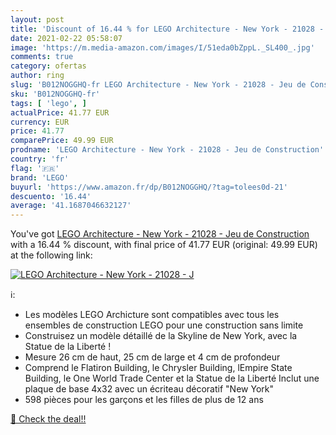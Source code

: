 ```yaml
---
layout: post
title: 'Discount of 16.44 % for LEGO Architecture - New York - 21028 - J'
date: 2021-02-22 05:58:07
image: 'https://m.media-amazon.com/images/I/51eda0bZppL._SL400_.jpg'
comments: true
category: ofertas
author: ring
slug: 'B012NOGGHQ-fr LEGO Architecture - New York - 21028 - Jeu de Construction'
sku: 'B012NOGGHQ-fr'
tags: [ 'lego', ]
actualPrice: 41.77 EUR
currency: EUR
price: 41.77
comparePrice: 49.99 EUR
prodname: 'LEGO Architecture - New York - 21028 - Jeu de Construction'
country: 'fr'
flag: '🇫🇷'
brand: 'LEGO'
buyurl: 'https://www.amazon.fr/dp/B012NOGGHQ/?tag=tolees0d-21'
descuento: '16.44'
average: '41.1687046632127'
---
```


You've got [LEGO Architecture - New York - 21028 - Jeu de Construction](https://www.amazon.fr/dp/B012NOGGHQ/?tag=tolees0d-21) with a  16.44 % discount, with final price of 41.77 EUR (original: 49.99 EUR) at the following link:

[![LEGO Architecture - New York - 21028 - J](https://m.media-amazon.com/images/I/51eda0bZppL._SL400_.jpg)](https://www.amazon.fr/dp/B012NOGGHQ/?tag=tolees0d-21)

ℹ️:

- Les modèles LEGO Archicture sont compatibles avec tous les ensembles de construction LEGO pour une construction sans limite
- Construisez un modèle détaillé de la Skyline de New York, avec la Statue de la Liberté !
- Mesure 26 cm de haut, 25 cm de large et 4 cm de profondeur
- Comprend le Flatiron Building, le Chrysler Building, lEmpire State Building, le One World Trade Center et la Statue de la Liberté Inclut une plaque de base 4x32 avec un écriteau décoratif "New York"
- 598 pièces pour les garçons et les filles de plus de 12 ans

[🛒 Check the deal!!](https://www.amazon.fr/dp/B012NOGGHQ/?tag=tolees0d-21)
